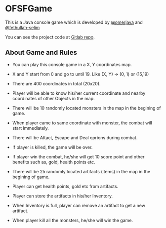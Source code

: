 # OFSFGame

This is a Java console game which is developed by [@omerjava](https://github.com/omerjava) and [@fethullah-selim](https://gitlab.com/fethullah-selim)

You can see the project code at [Gitlab repo](https://gitlab.com/omerjava/gameproject).

## About Game and Rules

- You can play this console game in a X, Y coordinates map.

- X and Y start from 0 and go to until 19. Like (X, Y) -> (0, 1) or (15,19)

- There are 400 coordinates in total (20x20).

- Player will be able to know his/her current coordinate and nearby coordinates of other Objects in the map.

- There will be 10 randomly located monsters in the map in the begining of game.

- When player came to same coordinate with monster, the combat will start immediately.

- There will be Attact, Escape and Deal oprions during combat.

- If player is killed, the game will be over.

- If player win the combat, he/she will get 10 score point and other benefits such as, gold, health points etc.

- There will be 25 randomly located artifacts (items) in the map in the begining of game.

- Player can get health points, gold etc from artifacts.

- Player can store the artifacts in his/her Inventory.

- When Inventory is full, player can remove an artifact to get a new artifact.

- When player kill all the monsters, he/she will win the game.
